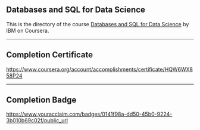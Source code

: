 ## Databases and SQL for Data Science

This is the directory of the course [Databases and SQL for Data Science](https://www.coursera.org/learn/sql-data-science) by IBM on Coursera.

---

## Completion Certificate 
https://www.coursera.org/account/accomplishments/certificate/HQW6WX858P24

---

## Completion Badge
https://www.youracclaim.com/badges/0141f98a-dd50-45b0-9224-3b010b69c02f/public_url
